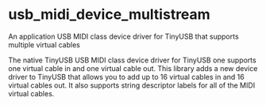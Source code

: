 # usb_midi_device_multistream
An application USB MIDI class device driver for TinyUSB that supports multiple virtual cables

The native TinyUSB USB MIDI class device driver for TinyUSB one supports one virtual cable in
and one virtual cable out. This library adds a new device driver to TinyUSB that allows you to
add up to 16 virtual cables in and 16 virtual cables out. It also supports string descriptor
labels for all of the MIDI virtual cables.
